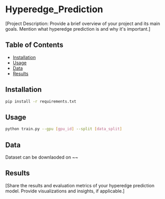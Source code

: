 # Hyperedge_Prediction

[Project Description: Provide a brief overview of your project and its main goals. Mention what hyperedge prediction is and why it's important.]

## Table of Contents
- [Installation](#installation)
- [Usage](#usage)
- [Data](#data)
- [Results](#results)

## Installation
```bash
pip install -r requirements.txt
```

## Usage
```bash
python train.py --gpu [gpu_id] --split [data_split]
```

## Data
Dataset can be downlaoded on ~~

## Results
[Share the results and evaluation metrics of your hyperedge prediction model. Provide visualizations and insights, if applicable.]
